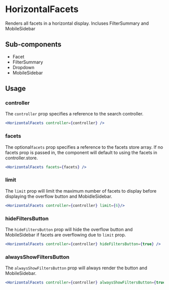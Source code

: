 # HorizontalFacets

Renders all facets in a horizontal display. Incluses FilterSummary and MobileSidebar

## Sub-components
- Facet
- FilterSummary
- Dropdown
- MobileSidebar

## Usage

### controller
The `controller` prop specifies a reference to the search controller.

```jsx
<HorizontalFacets controller={controller} />
```

### facets
The optional`facets` prop specifies a reference to the facets store array. If no facets prop is passed in, the component will default to using the facets in controller.store. 

```jsx
<HorizontalFacets facets={facets} />
```

### limit
The `limit` prop will limit the maximum number of facets to display before displaying the overflow button and MobidleSidebar.

```jsx
<HorizontalFacets controller={controller} limit={6}/>
```

### hideFiltersButton
The `hideFiltersButton` prop will hide the overflow button and MobileSidebar if facets are overflowing due to `limit` prop. 

```jsx
<HorizontalFacets controller={controller} hideFiltersButton={true} />
```

### alwaysShowFiltersButton
The `alwaysShowFiltersButton` prop will always render the button and MobileSidebar.

```jsx
<HorizontalFacets controller={controller} alwaysShowFiltersButton={true} />
```